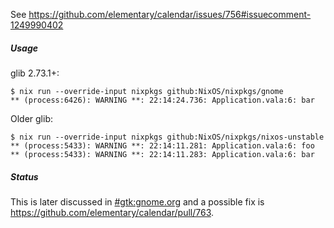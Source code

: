 See https://github.com/elementary/calendar/issues/756#issuecomment-1249990402

##### Usage

glib 2.73.1+:

```
$ nix run --override-input nixpkgs github:NixOS/nixpkgs/gnome
** (process:6426): WARNING **: 22:14:24.736: Application.vala:6: bar
```

Older glib:

```
$ nix run --override-input nixpkgs github:NixOS/nixpkgs/nixos-unstable
** (process:5433): WARNING **: 22:14:11.281: Application.vala:6: foo
** (process:5433): WARNING **: 22:14:11.283: Application.vala:6: bar
```

##### Status

This is later discussed in [#gtk:gnome.org](https://matrix.to/#/!aUhETchlgthwWVQzhi:matrix.org/$166465243532985RGFsL:matrix.org?via=gnome.org&via=matrix.org&via=mozilla.org) and a possible fix is https://github.com/elementary/calendar/pull/763.
